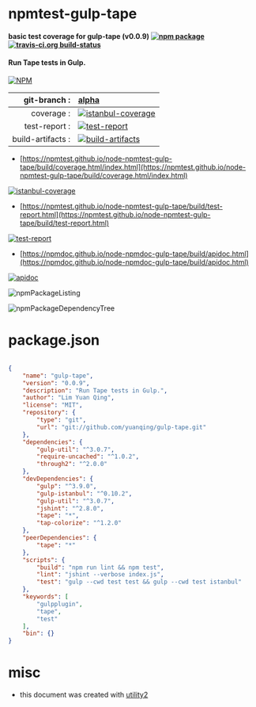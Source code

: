 # npmtest-gulp-tape

#### basic test coverage for  gulp-tape (v0.0.9)  [![npm package](https://img.shields.io/npm/v/npmtest-gulp-tape.svg?style=flat-square)](https://www.npmjs.org/package/npmtest-gulp-tape) [![travis-ci.org build-status](https://api.travis-ci.org/npmtest/node-npmtest-gulp-tape.svg)](https://travis-ci.org/npmtest/node-npmtest-gulp-tape)

#### Run Tape tests in Gulp.

[![NPM](https://nodei.co/npm/gulp-tape.png?downloads=true&downloadRank=true&stars=true)](https://www.npmjs.com/package/gulp-tape)

| git-branch : | [alpha](https://github.com/npmtest/node-npmtest-gulp-tape/tree/alpha)|
|--:|:--|
| coverage : | [![istanbul-coverage](https://npmtest.github.io/node-npmtest-gulp-tape/build/coverage.badge.svg)](https://npmtest.github.io/node-npmtest-gulp-tape/build/coverage.html/index.html)|
| test-report : | [![test-report](https://npmtest.github.io/node-npmtest-gulp-tape/build/test-report.badge.svg)](https://npmtest.github.io/node-npmtest-gulp-tape/build/test-report.html)|
| build-artifacts : | [![build-artifacts](https://npmtest.github.io/node-npmtest-gulp-tape/glyphicons_144_folder_open.png)](https://github.com/npmtest/node-npmtest-gulp-tape/tree/gh-pages/build)|

- [https://npmtest.github.io/node-npmtest-gulp-tape/build/coverage.html/index.html](https://npmtest.github.io/node-npmtest-gulp-tape/build/coverage.html/index.html)

[![istanbul-coverage](https://npmtest.github.io/node-npmtest-gulp-tape/build/screenCapture.buildCi.browser.%252Ftmp%252Fbuild%252Fcoverage.lib.html.png)](https://npmtest.github.io/node-npmtest-gulp-tape/build/coverage.html/index.html)

- [https://npmtest.github.io/node-npmtest-gulp-tape/build/test-report.html](https://npmtest.github.io/node-npmtest-gulp-tape/build/test-report.html)

[![test-report](https://npmtest.github.io/node-npmtest-gulp-tape/build/screenCapture.buildCi.browser.%252Ftmp%252Fbuild%252Ftest-report.html.png)](https://npmtest.github.io/node-npmtest-gulp-tape/build/test-report.html)

- [https://npmdoc.github.io/node-npmdoc-gulp-tape/build/apidoc.html](https://npmdoc.github.io/node-npmdoc-gulp-tape/build/apidoc.html)

[![apidoc](https://npmdoc.github.io/node-npmdoc-gulp-tape/build/screenCapture.buildCi.browser.%252Ftmp%252Fbuild%252Fapidoc.html.png)](https://npmdoc.github.io/node-npmdoc-gulp-tape/build/apidoc.html)

![npmPackageListing](https://npmtest.github.io/node-npmtest-gulp-tape/build/screenCapture.npmPackageListing.svg)

![npmPackageDependencyTree](https://npmtest.github.io/node-npmtest-gulp-tape/build/screenCapture.npmPackageDependencyTree.svg)



# package.json

```json

{
    "name": "gulp-tape",
    "version": "0.0.9",
    "description": "Run Tape tests in Gulp.",
    "author": "Lim Yuan Qing",
    "license": "MIT",
    "repository": {
        "type": "git",
        "url": "git://github.com/yuanqing/gulp-tape.git"
    },
    "dependencies": {
        "gulp-util": "^3.0.7",
        "require-uncached": "^1.0.2",
        "through2": "^2.0.0"
    },
    "devDependencies": {
        "gulp": "^3.9.0",
        "gulp-istanbul": "^0.10.2",
        "gulp-util": "^3.0.7",
        "jshint": "^2.8.0",
        "tape": "*",
        "tap-colorize": "^1.2.0"
    },
    "peerDependencies": {
        "tape": "*"
    },
    "scripts": {
        "build": "npm run lint && npm test",
        "lint": "jshint --verbose index.js",
        "test": "gulp --cwd test test && gulp --cwd test istanbul"
    },
    "keywords": [
        "gulpplugin",
        "tape",
        "test"
    ],
    "bin": {}
}
```



# misc
- this document was created with [utility2](https://github.com/kaizhu256/node-utility2)
